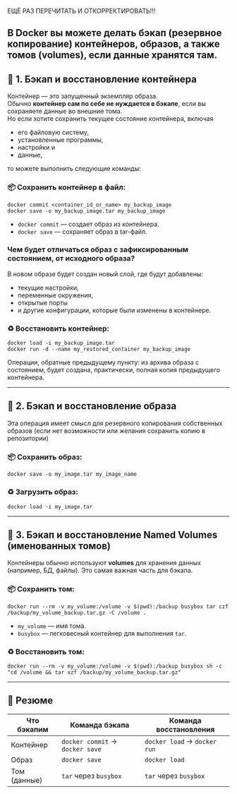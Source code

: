 ЕЩЁ РАЗ ПЕРЕЧИТАТЬ И ОТКОРРЕКТИРОВАТЬ!!!

В Docker вы можете делать бэкап (резервное копирование) **контейнеров**, **образов**, а также **томов** (volumes), если данные хранятся там. 
---

## 🔹 1. Бэкап и восстановление контейнера

Контейнер — это запущенный экземпляр образа.  
Обычно **контейнер сам по себе не нуждается в бэкапе**, если вы сохраняете данные во внешние тома.  
Но если хотите сохранить текущее состояние контейнера, включая 
- его файловую систему, 
- установленные программы, 
- настройки и 
- данные,

то можете выполнить следующие команды:

### 📦 Сохранить контейнер в файл:

```
docker commit <container_id_or_name> my_backup_image
docker save -o my_backup_image.tar my_backup_image
```

- `docker commit` — создает образ из контейнера.
- `docker save` — сохраняет образ в tar-файл.

### Чем будет отличаться образ с зафиксированным состоянием, от исходного образа?

В новом образе будет создан новый слой, где будут добавлены:
- текущие настройки, 
- переменные окружения, 
- открытые порты 
- и другие конфигурации, которые были изменены в контейнере.


### ♻️ Восстановить контейнер:

```
docker load -i my_backup_image.tar
docker run -d --name my_restored_container my_backup_image
```
Операции, обратные предыдущему пункту: из архива образа с состоянием, будет создана, практически, полная копия предыдущего контейнера.

---

## 🔹 2. Бэкап и восстановление образа

Эта операция имеет смысл для резервного копирования собственных образов (если нет возможности или желания сохранить копию в репозитории)

### 📦 Сохранить образ:

```
docker save -o my_image.tar my_image_name
```

### ♻️ Загрузить образ:

```
docker load -i my_image.tar
```

---

## 🔹 3. Бэкап и восстановление Named Volumes (именованных томов)

Контейнеры обычно используют **volumes** для хранения данных (например, БД, файлы). Это самая важная часть для бэкапа.

### 📦 Сохранить том:

```
docker run --rm -v my_volume:/volume -v $(pwd):/backup busybox tar czf /backup/my_volume_backup.tar.gz -C /volume .
```

- `my_volume` — имя тома.
- `busybox` — легковесный контейнер для выполнения `tar`.

### ♻️ Восстановить том:

```
docker run --rm -v my_volume:/volume -v $(pwd):/backup busybox sh -c "cd /volume && tar xzf /backup/my_volume_backup.tar.gz"
```

---

## 🔸 Резюме

| Что бэкапим        | Команда бэкапа                                              | Команда восстановления                               |
|--------------------|-------------------------------------------------------------|-------------------------------------------------------|
| Контейнер          | `docker commit` → `docker save`                             | `docker load` → `docker run`                         |
| Образ              | `docker save`                                               | `docker load`                                        |
| Том (данные)       | `tar` через `busybox`                                       | `tar` через `busybox`                                |


